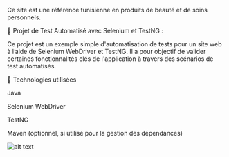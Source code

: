 Ce site est une  référence tunisienne en produits de beauté et de soins personnels.

🧪 Projet de Test Automatisé avec Selenium et TestNG : 

Ce projet est un exemple simple d'automatisation de tests pour un site web à l’aide de Selenium WebDriver et TestNG. Il a pour objectif de valider certaines fonctionnalités clés de l'application à travers des scénarios de test automatisés.


🔧 Technologies utilisées

Java

Selenium WebDriver

TestNG

Maven (optionnel, si utilisé pour la gestion des dépendances)


![alt text](https://tse1.mm.bing.net/th?id=OIP.GyxUgOOyXbk3dsnM79il0AHaEK&pid=Api&P=0&h=180)
